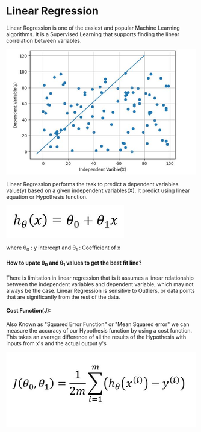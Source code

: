 
# Linear Regression

Linear Regression is one of the easiest and popular Machine Learning algorithms. It is a Supervised Learning that supports finding the linear correlation between variables.

![App Screenshot](https://github.com/An1k4et/what-is-Linear_Regression/blob/main/Capture.JPG?raw=true)

Linear Regression performs the task to predict a dependent variables value(y) based on a given independent variables(X). It predict using linear equation or Hypothesis function. 

![App Screenshot](https://github.com/An1k4et/what-is-Linear_Regression/blob/main/Capture1.JPG?raw=true)

where 
θ<sub>0</sub> : y intercept and
θ<sub>1</sub> : Coefficient of x

#### How to upate θ<sub>0</sub> and θ<sub>1</sub> values to get the best fit line?
There is limitation in linear regression that is it assumes a linear relationship between the independent variables and dependent variable, which may not always be the case. Linear Regression is sensitive to Outliers, or data points that are significantly from the rest of the data.

#### Cost Function(J): 
Also Known as "Squared Error Function"  or "Mean Squared error" we can measure the accuracy of our Hypothesis function by using a cost function. This takes an average difference of all the results of the Hypothesis with inputs from x's and the actual output y's 

![App Screenshot](https://github.com/An1k4et/what-is-Linear_Regression/blob/main/Capture3.JPG?raw=true)

